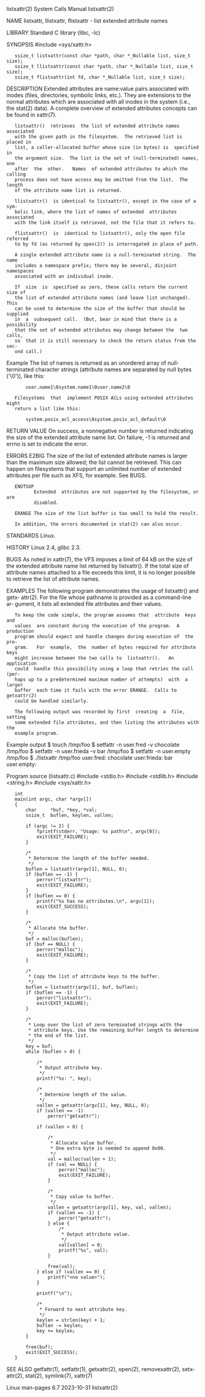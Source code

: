 listxattr(2)                  System Calls Manual                 listxattr(2)

NAME
       listxattr, llistxattr, flistxattr - list extended attribute names

LIBRARY
       Standard C library (libc, -lc)

SYNOPSIS
       #include <sys/xattr.h>

       ssize_t listxattr(const char *path, char *_Nullable list, size_t size);
       ssize_t llistxattr(const char *path, char *_Nullable list, size_t size);
       ssize_t flistxattr(int fd, char *_Nullable list, size_t size);

DESCRIPTION
       Extended attributes are name:value pairs associated with inodes (files,
       directories,  symbolic links, etc.).  They are extensions to the normal
       attributes which are associated with all inodes in  the  system  (i.e.,
       the stat(2) data).  A complete overview of extended attributes concepts
       can be found in xattr(7).

       listxattr()  retrieves  the list of extended attribute names associated
       with the given path in the filesystem.  The retrieved list is placed in
       list, a caller-allocated buffer whose size (in bytes) is  specified  in
       the argument size.  The list is the set of (null-terminated) names, one
       after  the  other.   Names  of extended attributes to which the calling
       process does not have access may be omitted from the list.  The  length
       of the attribute name list is returned.

       llistxattr()  is identical to listxattr(), except in the case of a sym‐
       bolic link, where the list of names of extended  attributes  associated
       with the link itself is retrieved, not the file that it refers to.

       flistxattr()  is  identical to listxattr(), only the open file referred
       to by fd (as returned by open(2)) is interrogated in place of path.

       A single extended attribute name is a null-terminated string.  The name
       includes a namespace prefix; there may be several, disjoint  namespaces
       associated with an individual inode.

       If  size  is  specified as zero, these calls return the current size of
       the list of extended attribute names (and leave list unchanged).   This
       can be used to determine the size of the buffer that should be supplied
       in  a  subsequent call.  (But, bear in mind that there is a possibility
       that the set of extended attributes may change between the  two  calls,
       so  that it is still necessary to check the return status from the sec‐
       ond call.)

   Example
       The list of names is returned as an unordered array of  null-terminated
       character strings (attribute names are separated by null bytes ('\0')),
       like this:

           user.name1\0system.name1\0user.name2\0

       Filesystems  that  implement POSIX ACLs using extended attributes might
       return a list like this:

           system.posix_acl_access\0system.posix_acl_default\0

RETURN VALUE
       On success, a nonnegative number is returned indicating the size of the
       extended attribute name list.  On failure, -1 is returned and errno  is
       set to indicate the error.

ERRORS
       E2BIG  The  size of the list of extended attribute names is larger than
              the maximum size allowed; the list cannot  be  retrieved.   This
              can  happen  on  filesystems that support an unlimited number of
              extended attributes per file such  as  XFS,  for  example.   See
              BUGS.

       ENOTSUP
              Extended  attributes are not supported by the filesystem, or are
              disabled.

       ERANGE The size of the list buffer is too small to hold the result.

       In addition, the errors documented in stat(2) can also occur.

STANDARDS
       Linux.

HISTORY
       Linux 2.4, glibc 2.3.

BUGS
       As noted in xattr(7), the VFS imposes a limit of 64 kB on the  size  of
       the extended attribute name list returned by listxattr().  If the total
       size of attribute names attached to a file exceeds this limit, it is no
       longer possible to retrieve the list of attribute names.

EXAMPLES
       The  following  program demonstrates the usage of listxattr() and getx‐
       attr(2).  For the file whose pathname is provided as a command-line ar‐
       gument, it lists all extended file attributes and their values.

       To keep the code simple, the program assumes that  attribute  keys  and
       values  are constant during the execution of the program.  A production
       program should expect and handle changes during execution of  the  pro‐
       gram.   For  example,  the  number of bytes required for attribute keys
       might increase between the two calls to  listxattr().   An  application
       could  handle this possibility using a loop that retries the call (per‐
       haps up to a predetermined maximum number of attempts)  with  a  larger
       buffer  each time it fails with the error ERANGE.  Calls to getxattr(2)
       could be handled similarly.

       The following output was recorded by first  creating  a  file,  setting
       some extended file attributes, and then listing the attributes with the
       example program.

   Example output
           $ touch /tmp/foo
           $ setfattr -n user.fred -v chocolate /tmp/foo
           $ setfattr -n user.frieda -v bar /tmp/foo
           $ setfattr -n user.empty /tmp/foo
           $ ./listxattr /tmp/foo
           user.fred: chocolate
           user.frieda: bar
           user.empty: <no value>

   Program source (listxattr.c)
       #include <stdio.h>
       #include <stdlib.h>
       #include <string.h>
       #include <sys/xattr.h>

       int
       main(int argc, char *argv[])
       {
           char     *buf, *key, *val;
           ssize_t  buflen, keylen, vallen;

           if (argc != 2) {
               fprintf(stderr, "Usage: %s path\n", argv[0]);
               exit(EXIT_FAILURE);
           }

           /*
            * Determine the length of the buffer needed.
            */
           buflen = listxattr(argv[1], NULL, 0);
           if (buflen == -1) {
               perror("listxattr");
               exit(EXIT_FAILURE);
           }
           if (buflen == 0) {
               printf("%s has no attributes.\n", argv[1]);
               exit(EXIT_SUCCESS);
           }

           /*
            * Allocate the buffer.
            */
           buf = malloc(buflen);
           if (buf == NULL) {
               perror("malloc");
               exit(EXIT_FAILURE);
           }

           /*
            * Copy the list of attribute keys to the buffer.
            */
           buflen = listxattr(argv[1], buf, buflen);
           if (buflen == -1) {
               perror("listxattr");
               exit(EXIT_FAILURE);
           }

           /*
            * Loop over the list of zero terminated strings with the
            * attribute keys. Use the remaining buffer length to determine
            * the end of the list.
            */
           key = buf;
           while (buflen > 0) {

               /*
                * Output attribute key.
                */
               printf("%s: ", key);

               /*
                * Determine length of the value.
                */
               vallen = getxattr(argv[1], key, NULL, 0);
               if (vallen == -1)
                   perror("getxattr");

               if (vallen > 0) {

                   /*
                    * Allocate value buffer.
                    * One extra byte is needed to append 0x00.
                    */
                   val = malloc(vallen + 1);
                   if (val == NULL) {
                       perror("malloc");
                       exit(EXIT_FAILURE);
                   }

                   /*
                    * Copy value to buffer.
                    */
                   vallen = getxattr(argv[1], key, val, vallen);
                   if (vallen == -1) {
                       perror("getxattr");
                   } else {
                       /*
                        * Output attribute value.
                        */
                       val[vallen] = 0;
                       printf("%s", val);
                   }

                   free(val);
               } else if (vallen == 0) {
                   printf("<no value>");
               }

               printf("\n");

               /*
                * Forward to next attribute key.
                */
               keylen = strlen(key) + 1;
               buflen -= keylen;
               key += keylen;
           }

           free(buf);
           exit(EXIT_SUCCESS);
       }

SEE ALSO
       getfattr(1),  setfattr(1),  getxattr(2), open(2), removexattr(2), setx‐
       attr(2), stat(2), symlink(7), xattr(7)

Linux man-pages 6.7               2023-10-31                      listxattr(2)
